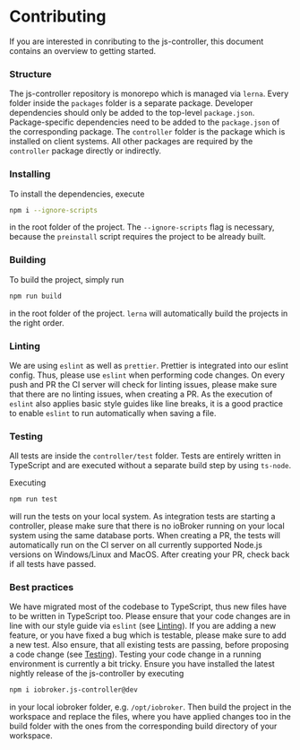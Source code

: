 # Contributing
If you are interested in conributing to the js-controller, this document contains an overview to getting started.

### Structure
The js-controller repository is monorepo which is managed via `lerna`. Every folder inside the `packages` folder is a separate package. Developer dependencies should only be added to the top-level `package.json`. Package-specific dependencies need to be added to the `package.json` of the corresponding package. The `controller` folder is the package which is installed on client systems. All other packages are required by the `controller` package directly or indirectly.

### Installing
To install the dependencies, execute

```bash
npm i --ignore-scripts
```

in the root folder of the project.
The `--ignore-scripts` flag is necessary, because the `preinstall` script requires the project to be already built.

### Building
To build the project, simply run

```bash
npm run build
```

in the root folder of the project. `lerna` will automatically build the projects in the right order.

### Linting
We are using `eslint` as well as `prettier`. Prettier is integrated into our eslint config. Thus, please use `eslint` when performing code changes. On every push and PR the CI server will check for linting issues, please make sure that there are no linting issues, when creating a PR. As the execution of `eslint` also applies basic style guides like line breaks, it is a good practice to enable `eslint` to run automatically when saving a file.

### Testing
All tests are inside the `controller/test` folder. Tests are entirely written in TypeScript and are executed without a separate build step by using `ts-node`.

Executing

```bash
npm run test
```

will run the tests on your local system. As integration tests are starting a controller, please make sure that there is no ioBroker running on your local system using the same database ports.
When creating a PR, the tests will automatically run on the CI server on all currently supported Node.js versions on Windows/Linux and MacOS. After creating your PR, check back if all tests have passed.

### Best practices
We have migrated most of the codebase to TypeScript, thus new files have to be written in TypeScript too.
Please ensure that your code changes are in line with our style guide via `eslint` (see [Linting](#linting)).
If you are adding a new feature, or you have fixed a bug which is testable, please make sure to add a new test. Also ensure, that all existing tests are passing, before proposing a code change (see [Testing](#testing)).
Testing your code change in a running environment is currently a bit tricky. Ensure you have installed the latest nightly release of the js-controller by executing

```bash
npm i iobroker.js-controller@dev
```

in your local iobroker folder, e.g. `/opt/iobroker`. Then build the project in the workspace and replace the files, 
where you have applied changes too in the build folder with the ones from the corresponding build directory of your workspace.

